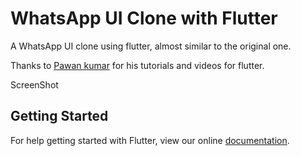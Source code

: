 # WhatsApp UI Clone with Flutter

A WhatsApp UI clone using flutter, almost similar to the original one. 

Thanks to <a href="https://github.com/iampawan">Pawan kumar</a> for his tutorials and videos for flutter. 

ScreenShot


## Getting Started

For help getting started with Flutter, view our online
[documentation](https://flutter.io/).
